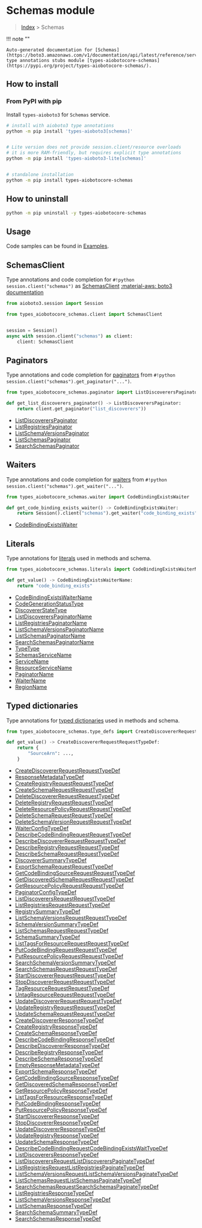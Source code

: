 # Schemas module

> [Index](../README.md) > Schemas


!!! note ""

    Auto-generated documentation for [Schemas](https://boto3.amazonaws.com/v1/documentation/api/latest/reference/services/schemas.html#Schemas)
    type annotations stubs module [types-aiobotocore-schemas](https://pypi.org/project/types-aiobotocore-schemas/).

## How to install



### From PyPI with pip

Install `types-aioboto3` for `Schemas` service.

```bash
# install with aioboto3 type annotations
python -m pip install 'types-aioboto3[schemas]'


# Lite version does not provide session.client/resource overloads
# it is more RAM-friendly, but requires explicit type annotations
python -m pip install 'types-aioboto3-lite[schemas]'


# standalone installation
python -m pip install types-aiobotocore-schemas
```



## How to uninstall

```bash
python -m pip uninstall -y types-aiobotocore-schemas
```

## Usage

Code samples can be found in [Examples](./usage.md).

## SchemasClient

Type annotations and code completion for  `#!python session.client("schemas")` as [SchemasClient](./client.md)
[:material-aws: boto3 documentation](https://boto3.amazonaws.com/v1/documentation/api/latest/reference/services/schemas.html#Schemas.Client)

```python title="Usage example"
from aioboto3.session import Session

from types_aiobotocore_schemas.client import SchemasClient


session = Session()
async with session.client("schemas") as client:
    client: SchemasClient
```


## Paginators

Type annotations and code completion for
[paginators](./paginators.md)
from `#!python session.client("schemas").get_paginator("...")`.

```python title="Usage example"
from types_aiobotocore_schemas.paginator import ListDiscoverersPaginator

def get_list_discoverers_paginator() -> ListDiscoverersPaginator:
    return client.get_paginator("list_discoverers"))
```

- [ListDiscoverersPaginator](./paginators.md#listdiscovererspaginator)
- [ListRegistriesPaginator](./paginators.md#listregistriespaginator)
- [ListSchemaVersionsPaginator](./paginators.md#listschemaversionspaginator)
- [ListSchemasPaginator](./paginators.md#listschemaspaginator)
- [SearchSchemasPaginator](./paginators.md#searchschemaspaginator)




## Waiters

Type annotations and code completion for
[waiters](./waiters.md)
from `#!python session.client("schemas").get_waiter("...")`.

```python title="Usage example"
from types_aiobotocore_schemas.waiter import CodeBindingExistsWaiter

def get_code_binding_exists_waiter() -> CodeBindingExistsWaiter:
    return Session().client("schemas").get_waiter("code_binding_exists")
```

- [CodeBindingExistsWaiter](./waiters.md#codebindingexistswaiter)






## Literals

Type annotations for [literals](./literals.md) used in methods and schema.

```python title="Usage example"
from types_aiobotocore_schemas.literals import CodeBindingExistsWaiterName

def get_value() -> CodeBindingExistsWaiterName:
    return "code_binding_exists"
```

- [CodeBindingExistsWaiterName](./literals.md#codebindingexistswaitername)
- [CodeGenerationStatusType](./literals.md#codegenerationstatustype)
- [DiscovererStateType](./literals.md#discovererstatetype)
- [ListDiscoverersPaginatorName](./literals.md#listdiscovererspaginatorname)
- [ListRegistriesPaginatorName](./literals.md#listregistriespaginatorname)
- [ListSchemaVersionsPaginatorName](./literals.md#listschemaversionspaginatorname)
- [ListSchemasPaginatorName](./literals.md#listschemaspaginatorname)
- [SearchSchemasPaginatorName](./literals.md#searchschemaspaginatorname)
- [TypeType](./literals.md#typetype)
- [SchemasServiceName](./literals.md#schemasservicename)
- [ServiceName](./literals.md#servicename)
- [ResourceServiceName](./literals.md#resourceservicename)
- [PaginatorName](./literals.md#paginatorname)
- [WaiterName](./literals.md#waitername)
- [RegionName](./literals.md#regionname)




## Typed dictionaries

Type annotations for [typed dictionaries](./type_defs.md) used in methods and schema.

```python title="Usage example"
from types_aiobotocore_schemas.type_defs import CreateDiscovererRequestRequestTypeDef

def get_value() -> CreateDiscovererRequestRequestTypeDef:
    return {
        "SourceArn": ...,
    }
```

- [CreateDiscovererRequestRequestTypeDef](./type_defs.md#creatediscovererrequestrequesttypedef)
- [ResponseMetadataTypeDef](./type_defs.md#responsemetadatatypedef)
- [CreateRegistryRequestRequestTypeDef](./type_defs.md#createregistryrequestrequesttypedef)
- [CreateSchemaRequestRequestTypeDef](./type_defs.md#createschemarequestrequesttypedef)
- [DeleteDiscovererRequestRequestTypeDef](./type_defs.md#deletediscovererrequestrequesttypedef)
- [DeleteRegistryRequestRequestTypeDef](./type_defs.md#deleteregistryrequestrequesttypedef)
- [DeleteResourcePolicyRequestRequestTypeDef](./type_defs.md#deleteresourcepolicyrequestrequesttypedef)
- [DeleteSchemaRequestRequestTypeDef](./type_defs.md#deleteschemarequestrequesttypedef)
- [DeleteSchemaVersionRequestRequestTypeDef](./type_defs.md#deleteschemaversionrequestrequesttypedef)
- [WaiterConfigTypeDef](./type_defs.md#waiterconfigtypedef)
- [DescribeCodeBindingRequestRequestTypeDef](./type_defs.md#describecodebindingrequestrequesttypedef)
- [DescribeDiscovererRequestRequestTypeDef](./type_defs.md#describediscovererrequestrequesttypedef)
- [DescribeRegistryRequestRequestTypeDef](./type_defs.md#describeregistryrequestrequesttypedef)
- [DescribeSchemaRequestRequestTypeDef](./type_defs.md#describeschemarequestrequesttypedef)
- [DiscovererSummaryTypeDef](./type_defs.md#discoverersummarytypedef)
- [ExportSchemaRequestRequestTypeDef](./type_defs.md#exportschemarequestrequesttypedef)
- [GetCodeBindingSourceRequestRequestTypeDef](./type_defs.md#getcodebindingsourcerequestrequesttypedef)
- [GetDiscoveredSchemaRequestRequestTypeDef](./type_defs.md#getdiscoveredschemarequestrequesttypedef)
- [GetResourcePolicyRequestRequestTypeDef](./type_defs.md#getresourcepolicyrequestrequesttypedef)
- [PaginatorConfigTypeDef](./type_defs.md#paginatorconfigtypedef)
- [ListDiscoverersRequestRequestTypeDef](./type_defs.md#listdiscoverersrequestrequesttypedef)
- [ListRegistriesRequestRequestTypeDef](./type_defs.md#listregistriesrequestrequesttypedef)
- [RegistrySummaryTypeDef](./type_defs.md#registrysummarytypedef)
- [ListSchemaVersionsRequestRequestTypeDef](./type_defs.md#listschemaversionsrequestrequesttypedef)
- [SchemaVersionSummaryTypeDef](./type_defs.md#schemaversionsummarytypedef)
- [ListSchemasRequestRequestTypeDef](./type_defs.md#listschemasrequestrequesttypedef)
- [SchemaSummaryTypeDef](./type_defs.md#schemasummarytypedef)
- [ListTagsForResourceRequestRequestTypeDef](./type_defs.md#listtagsforresourcerequestrequesttypedef)
- [PutCodeBindingRequestRequestTypeDef](./type_defs.md#putcodebindingrequestrequesttypedef)
- [PutResourcePolicyRequestRequestTypeDef](./type_defs.md#putresourcepolicyrequestrequesttypedef)
- [SearchSchemaVersionSummaryTypeDef](./type_defs.md#searchschemaversionsummarytypedef)
- [SearchSchemasRequestRequestTypeDef](./type_defs.md#searchschemasrequestrequesttypedef)
- [StartDiscovererRequestRequestTypeDef](./type_defs.md#startdiscovererrequestrequesttypedef)
- [StopDiscovererRequestRequestTypeDef](./type_defs.md#stopdiscovererrequestrequesttypedef)
- [TagResourceRequestRequestTypeDef](./type_defs.md#tagresourcerequestrequesttypedef)
- [UntagResourceRequestRequestTypeDef](./type_defs.md#untagresourcerequestrequesttypedef)
- [UpdateDiscovererRequestRequestTypeDef](./type_defs.md#updatediscovererrequestrequesttypedef)
- [UpdateRegistryRequestRequestTypeDef](./type_defs.md#updateregistryrequestrequesttypedef)
- [UpdateSchemaRequestRequestTypeDef](./type_defs.md#updateschemarequestrequesttypedef)
- [CreateDiscovererResponseTypeDef](./type_defs.md#creatediscovererresponsetypedef)
- [CreateRegistryResponseTypeDef](./type_defs.md#createregistryresponsetypedef)
- [CreateSchemaResponseTypeDef](./type_defs.md#createschemaresponsetypedef)
- [DescribeCodeBindingResponseTypeDef](./type_defs.md#describecodebindingresponsetypedef)
- [DescribeDiscovererResponseTypeDef](./type_defs.md#describediscovererresponsetypedef)
- [DescribeRegistryResponseTypeDef](./type_defs.md#describeregistryresponsetypedef)
- [DescribeSchemaResponseTypeDef](./type_defs.md#describeschemaresponsetypedef)
- [EmptyResponseMetadataTypeDef](./type_defs.md#emptyresponsemetadatatypedef)
- [ExportSchemaResponseTypeDef](./type_defs.md#exportschemaresponsetypedef)
- [GetCodeBindingSourceResponseTypeDef](./type_defs.md#getcodebindingsourceresponsetypedef)
- [GetDiscoveredSchemaResponseTypeDef](./type_defs.md#getdiscoveredschemaresponsetypedef)
- [GetResourcePolicyResponseTypeDef](./type_defs.md#getresourcepolicyresponsetypedef)
- [ListTagsForResourceResponseTypeDef](./type_defs.md#listtagsforresourceresponsetypedef)
- [PutCodeBindingResponseTypeDef](./type_defs.md#putcodebindingresponsetypedef)
- [PutResourcePolicyResponseTypeDef](./type_defs.md#putresourcepolicyresponsetypedef)
- [StartDiscovererResponseTypeDef](./type_defs.md#startdiscovererresponsetypedef)
- [StopDiscovererResponseTypeDef](./type_defs.md#stopdiscovererresponsetypedef)
- [UpdateDiscovererResponseTypeDef](./type_defs.md#updatediscovererresponsetypedef)
- [UpdateRegistryResponseTypeDef](./type_defs.md#updateregistryresponsetypedef)
- [UpdateSchemaResponseTypeDef](./type_defs.md#updateschemaresponsetypedef)
- [DescribeCodeBindingRequestCodeBindingExistsWaitTypeDef](./type_defs.md#describecodebindingrequestcodebindingexistswaittypedef)
- [ListDiscoverersResponseTypeDef](./type_defs.md#listdiscoverersresponsetypedef)
- [ListDiscoverersRequestListDiscoverersPaginateTypeDef](./type_defs.md#listdiscoverersrequestlistdiscovererspaginatetypedef)
- [ListRegistriesRequestListRegistriesPaginateTypeDef](./type_defs.md#listregistriesrequestlistregistriespaginatetypedef)
- [ListSchemaVersionsRequestListSchemaVersionsPaginateTypeDef](./type_defs.md#listschemaversionsrequestlistschemaversionspaginatetypedef)
- [ListSchemasRequestListSchemasPaginateTypeDef](./type_defs.md#listschemasrequestlistschemaspaginatetypedef)
- [SearchSchemasRequestSearchSchemasPaginateTypeDef](./type_defs.md#searchschemasrequestsearchschemaspaginatetypedef)
- [ListRegistriesResponseTypeDef](./type_defs.md#listregistriesresponsetypedef)
- [ListSchemaVersionsResponseTypeDef](./type_defs.md#listschemaversionsresponsetypedef)
- [ListSchemasResponseTypeDef](./type_defs.md#listschemasresponsetypedef)
- [SearchSchemaSummaryTypeDef](./type_defs.md#searchschemasummarytypedef)
- [SearchSchemasResponseTypeDef](./type_defs.md#searchschemasresponsetypedef)

